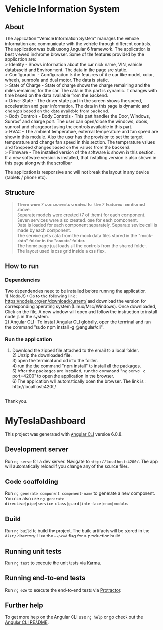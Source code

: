 # Vehicle Information System

## About
The application "Vehicle Information System" manages the vehicle information and communicate with the vehicle through different controls. The application was built usong Angular 6 framework. The application is best viewed inchrome browser. Some of the features provided by the application are: <br />
	> Identity - Shows information about the car nick name, VIN, vahicle databaseid and Environment. The data in the page are static. <br />
	> Configuration - Configuration is the features of the car like model, color, wheels, sunroofa and dual motor. The data is static. <br />
	> State of Charge - State of charge shows the charge remaining and the miles remaining for the car. The data in this part is dynamic. It changes with time based on the data available from the backend. <br />
	> Driver State - The driver state part in the screen shows the speed, acceleration and gear information. The data in this page is dynamic and changes based on the data available from backend. <br />
	> Body Controls - Body Controls - This part handles the Door, Windows, Sunroof and charge port. The user can open/close the windows, doors, sunroof and chargeport using the controls available in this part. <br />
	> HVAC - The ambient temperature, external temperature and fan speed are show in this module. Also the user has the provision to set the target temperature and change fan speed in this section. The temperature values and fanspeed changes based on the values from the backend. <br />
	> Firmware - The installed version of the software is shown in this section. If a new software version is installed, that installing version is also shown in this page along with the scrollbar. <br />

The application is responsive and will not break the layout in any device (tablets / phone etc). <br />

## Structure
> There were 7 components created for the 7 features mentioned above. <br />
> Separate models were created (7 of them) for each component. <br />
> Seven services were also created, one for each component. <br />
> Data is loaded for each component separately. Separate sevice call is made by each component. <br />
> The service gets data from the mock data files stored in the "mock-data" folder in the "assets" folder. <br />
> The home page just loads all the controls from the shared folder. <br />
> The layout used is css grid inside a css flex. <br />


## How to run
### Dependencies
 Two dependencies need to be installed before running the application. <br />
	1) NodeJS : Go to the following link : https://nodejs.org/en/download/current/ and download the version for corresponding operating system (Linux/Mac/Windows). Once downloaded, Click on the file. A new window will open and follow the instruction to install node js in the system. <br />
	2) Angular CLI : To install Angular CLI globally, open the terminal and run the command "sudo npm install -g @angular/cli". <br />

### Run the application
  1) Download the zipped file attached to the email to a local folder. <br />
	2) Unzip the downloaded file. <br />
	3) open the terminal and cd into the folder. <br />
	4) run the the command "npm install" to install all the packages. <br />
	5) After the packages are installed, run the command "ng serve -o --port=4200" to open the application in the browser. <br />
	6) The application will automatically ooen the browser. The link is : http://localhost:4200/ <br />
<br />
Thank you. <br />


# MyTeslaDashboard

This project was generated with [Angular CLI](https://github.com/angular/angular-cli) version 6.0.8.

## Development server

Run `ng serve` for a dev server. Navigate to `http://localhost:4200/`. The app will automatically reload if you change any of the source files.

## Code scaffolding

Run `ng generate component component-name` to generate a new component. You can also use `ng generate directive|pipe|service|class|guard|interface|enum|module`.

## Build

Run `ng build` to build the project. The build artifacts will be stored in the `dist/` directory. Use the `--prod` flag for a production build.

## Running unit tests

Run `ng test` to execute the unit tests via [Karma](https://karma-runner.github.io).

## Running end-to-end tests

Run `ng e2e` to execute the end-to-end tests via [Protractor](http://www.protractortest.org/).

## Further help

To get more help on the Angular CLI use `ng help` or go check out the [Angular CLI README](https://github.com/angular/angular-cli/blob/master/README.md).
